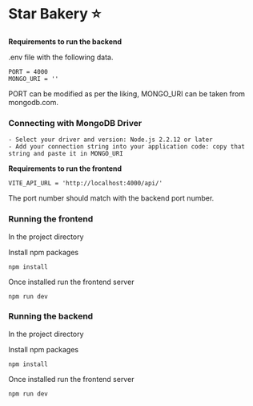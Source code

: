 # Star Bakery ⭐

**Requirements to run the backend**

.env file with the following data.

    PORT = 4000
    MONGO_URI = ''

PORT can be modified as per the liking, MONGO_URI can be taken from mongodb.com.

### Connecting with MongoDB Driver

    - Select your driver and version: Node.js 2.2.12 or later
    - Add your connection string into your application code: copy that string and paste it in MONGO_URI

**Requirements to run the frontend**

    VITE_API_URL = 'http://localhost:4000/api/'

The port number should match with the backend port number.

### Running the frontend

In the project directory

Install npm packages

```
npm install
```

Once installed run the frontend server

```
npm run dev
```

### Running the backend

In the project directory

Install npm packages

```
npm install
```

Once installed run the frontend server

```
npm run dev
```
